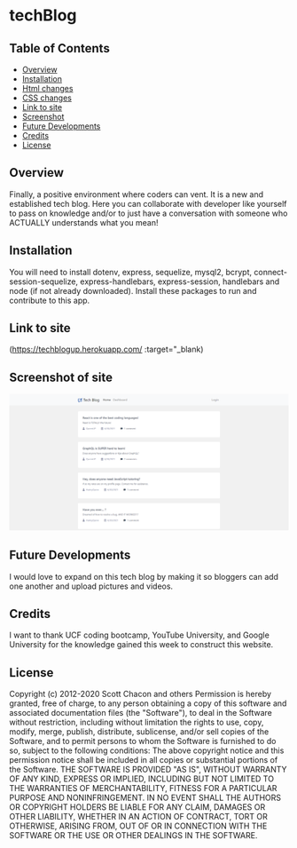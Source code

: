 # techBlog

## Table of Contents 
* [Overview](#overview)
* [Installation](#installation)
* [Html changes](#html-changes)
* [CSS changes](#css-changes)
* [Link to site](#link-to-site)
* [Screenshot](#screenshot-of-site)
* [Future Developments](#future-developments)
* [Credits](#credits)
* [License](#license)

## Overview
Finally, a positive environment where coders can vent. It is a new and established tech blog. Here you can collaborate with developer like yourself to pass on knowledge and/or to just have a conversation with someone who ACTUALLY understands what you mean! 

## Installation
You will need to install dotenv, express, sequelize, mysql2, bcrypt, connect-session-sequelize, express-handlebars, express-session, handlebars and node (if not already downloaded). Install these packages to run and contribute to this app.

## Link to site
(https://techblogup.herokuapp.com/ :target="_blank)

## Screenshot of site
![alt_text](https://github.com/UPye/techBlog/blob/main/images/screenshot.png)

## Future Developments
I would love to expand on this tech blog by making it so bloggers can add one another and upload pictures and videos.

## Credits
I want to thank UCF coding bootcamp, YouTube University, and Google University for the knowledge gained this week to construct this website.

## License
Copyright (c) 2012-2020 Scott Chacon and others
Permission is hereby granted, free of charge, to any person obtaining
a copy of this software and associated documentation files (the
"Software"), to deal in the Software without restriction, including
without limitation the rights to use, copy, modify, merge, publish,
distribute, sublicense, and/or sell copies of the Software, and to
permit persons to whom the Software is furnished to do so, subject to
the following conditions:
The above copyright notice and this permission notice shall be
included in all copies or substantial portions of the Software.
THE SOFTWARE IS PROVIDED "AS IS", WITHOUT WARRANTY OF ANY KIND,
EXPRESS OR IMPLIED, INCLUDING BUT NOT LIMITED TO THE WARRANTIES OF
MERCHANTABILITY, FITNESS FOR A PARTICULAR PURPOSE AND
NONINFRINGEMENT. IN NO EVENT SHALL THE AUTHORS OR COPYRIGHT HOLDERS BE
LIABLE FOR ANY CLAIM, DAMAGES OR OTHER LIABILITY, WHETHER IN AN ACTION
OF CONTRACT, TORT OR OTHERWISE, ARISING FROM, OUT OF OR IN CONNECTION
WITH THE SOFTWARE OR THE USE OR OTHER DEALINGS IN THE SOFTWARE.
